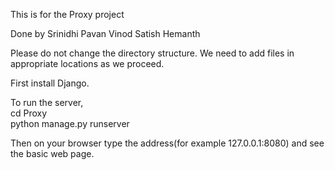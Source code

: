 This is for the Proxy project 

Done by
Srinidhi
Pavan
Vinod
Satish
Hemanth

Please do not change the directory structure. We need to add files in appropriate locations as we proceed.  

First install Django.  

To run the server,  
cd Proxy  
python manage.py runserver  

Then on your browser type the address(for example 127.0.0.1:8080) and see the basic web page.  

